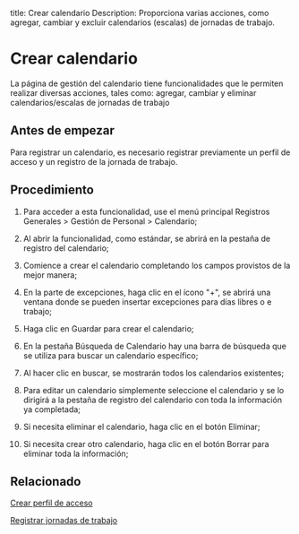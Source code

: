 title:  Crear calendario
Description: Proporciona varias acciones, como agregar, cambiar y excluir calendarios (escalas) de jornadas de trabajo. 

# Crear calendario
La página de gestión del calendario tiene funcionalidades que le permiten realizar diversas acciones, tales como: agregar, cambiar y eliminar calendarios/escalas de jornadas de trabajo 

Antes de empezar
----------------

Para registrar un calendario, es necesario registrar previamente un perfil de acceso y un registro de la jornada de trabajo.

Procedimiento
------------

1.  Para acceder a esta funcionalidad, use el menú principal Registros Generales > Gestión de Personal > Calendario;

2.  Al abrir la funcionalidad, como estándar, se abrirá en la pestaña de registro del calendario;

3.  Comience a crear el calendario completando los campos provistos de la mejor manera;

4.  En la parte de excepciones, haga clic en el ícono "+", se abrirá una ventana donde se pueden insertar excepciones para días libres o e trabajo;

5. Haga clic en Guardar para crear el calendario;

6. En la pestaña Búsqueda de Calendario hay una barra de búsqueda que se utiliza para buscar un calendario específico;

7. Al hacer clic en buscar, se mostrarán todos los calendarios existentes;

8. Para editar un calendario simplemente seleccione el calendario y se lo dirigirá a la pestaña de registro del calendario con toda la información ya completada;

9. Si necesita eliminar el calendario, haga clic en el botón Eliminar;

10. Si necesita crear otro calendario, haga clic en el botón Borrar para eliminar toda la información;


Relacionado
-----------

[Crear perfil de acceso](/es-es/4biz-helium/initial-settings/access-settings/profile/create-profile-access.html)

[Registrar jornadas de trabajo](/es-es/4biz-helium/platform-administration/time/create-working-day.html)

